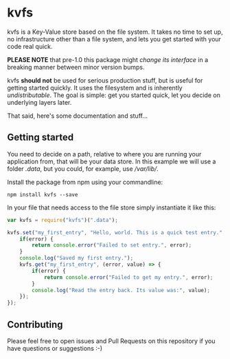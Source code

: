 kvfs
====

kvfs is a Key-Value store based on the file system.
It takes no time to set up, no infrastructure other than a file system, and lets you get started with your code real quick.

**PLEASE NOTE** that pre-1.0 this package might *change its interface* in a breaking manner between minor version bumps.

kvfs **should not** be used for serious production stuff, but is useful for getting started quickly.
It uses the filesystem and is inherently *undistributable*.
The goal is simple: get you started quick, let you decide on underlying layers later.

That said, here's some documentation and stuff...

Getting started
---------------

You need to decide on a path, relative to where you are running your application from, that will be your data store.
In this example we will use a folder *.data*, but you could, for example, use */var/lib/<your app name>*.

Install the package from npm using your commandline:

    npm install kvfs --save

In your file that needs access to the file store simply instantiate it like this:

```js
var kvfs = require("kvfs")(".data");

kvfs.set("my_first_entry", "Hello, world. This is a quick test entry.", (error) => {
    if(error) {
        return console.error("Failed to set entry.", error);
    }
    console.log("Saved my first entry.");
    kvfs.get("my_first_entry", (error, value) => {
        if(error) {
            return console.error("Failed to get my entry.", error);
        }
        console.log("Read the entry back. Its value was:", value);
    });
});
```

Contributing
------------

Please feel free to open issues and Pull Requests on this repository if you have questions or suggestions :-)
